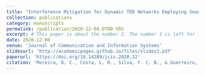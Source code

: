 ```yaml
---
title: "Interference Mitigation for Dynamic TDD Networks Employing Sounding Signals"
collection: publications
category: manuscripts
permalink: /publication/2020-12-08-DTDD-SRS
excerpt: #'This paper is about the number 2. The number 3 is left for future work.'
date: 2020-12-08
venue: 'Journal of Communication and Information Systems'
slidesurl: 'http://academicpages.github.io/files/slides2.pdf'
paperurl: 'https://doi.org/10.14209/jcis.2020.32'
citation: 'Moreira, D. C., Costa, L. R., Silva, Y. C. B., & Guerreiro, I. M. (2020). Interference Mitigation for Dynamic TDD Networks Employing Sounding Signals. Journal of Communication and Information Systems, 35(1), 320–332. https://doi.org/10.14209/jcis.2020.32'
---
```


<!-- The requirements of fifth-generation (5G) mobile communications include services with low delay and high throughput. Network densification is pointed to as a promising method to increase the network capacity. However, this solution brings new problems, such as the fast variation in traffic demands among access nodes (ANs) and between uplink and downlink, leading to high delays. To solve the traffic issues in dense networks, dynamic time division duplex (DTDD) is pointed as a possible solution. This strategy creates a new kind of interference between ANs and user equipments (UEs) called cross-interference. Therefore, obtaining channel state information (CSI) of cross-interference channels is essential for implementing interference mitigation methods, such as interference alignment, coordinated beamforming, resource schedulers, among others. Hence, this work proposes methods to estimate the intended and interfering channels based on sounding reference signal (SRS) and/or demodulation reference signal (DMRS). A coordinated scheme is developed to assign sounding signals in the network and reduce the interference perceived during the channel sounding, which improves the channel estimation quality. Furthermore, a refined successive interference cancellation (SIC) algorithm is proposed for estimating the channel. To assess system performance, a zero-forcing beamforming algorithm has been developed based on the CSI acquired with the proposed methods. This algorithm handles the degrees of freedom issues when ANs are operating in opposite directions. The numerical results show that the improved channel quality provided by the proposed estimation algorithm increases network capacity. -->

